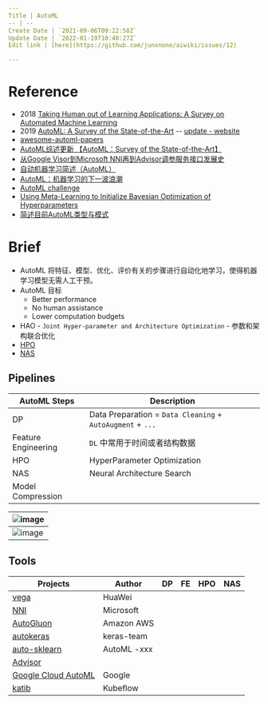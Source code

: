 ```yaml
---
Title | AutoML
-- | --
Create Date | `2021-09-06T09:22:58Z`
Update Date | `2022-01-19T10:40:27Z`
Edit link | [here](https://github.com/junxnone/aiwiki/issues/12)

---
```

# Reference
- 2018 [Taking Human out of Learning Applications: A Survey on Automated Machine Learning](https://arxiv.org/pdf/1810.13306.pdf)
- 2019 [AutoML: A Survey of the State-of-the-Art](https://arxiv.org/pdf/1908.00709.pdf)  --  [update - website](https://marsggbo.github.io/automl_a_survey_of_state_of_the_art/)
- [awesome-automl-papers](https://github.com/hibayesian/awesome-automl-papers)
- [AutoML综述更新 【AutoML：Survey of the State-of-the-Art】](https://www.cnblogs.com/marsggbo/p/13275480.html)
- [从Google Visor到Microsoft NNI再到Advisor调参服务接口发展史](https://blog.csdn.net/u010159842/article/details/83043229)
- [自动机器学习简述（AutoML）](https://my.oschina.net/taogang/blog/3011686)
- [AutoML：机器学习的下一波浪潮](https://www.jiqizhixin.com/articles/2019-04-30-2)
- [AutoML challenge ](http://automl.chalearn.org/)
- [Using Meta-Learning to Initialize Bayesian Optimization of Hyperparameters](https://pdfs.semanticscholar.org/681e/518fd8e3e986ba25bc1fb33aac8873b521e7.pdf)
- [简述目前AutoML类型与模式](https://zhuanlan.zhihu.com/p/57896464)


# Brief

- AutoML 将特征、模型、优化、评价有关的步骤进行自动化地学习，使得机器学习模型无需人工干预。
- AutoML 目标
  - Better performance
  - No human assistance
  - Lower computation budgets
- HAO - `Joint Hyper-parameter and Architecture Optimization` - 参数和架构联合优化
- [HPO](/HPO)
- [NAS](/NAS)

## Pipelines

AutoML Steps | Description
-- | --
DP | Data Preparation = `Data Cleaning` + `AutoAugment` + `...`
Feature Engineering | `DL` 中常用于时间或者结构数据
HPO | HyperParameter Optimization
NAS | Neural Architecture Search
Model Compression | 

![image](https://user-images.githubusercontent.com/2216970/87015747-6647ee00-c200-11ea-8af5-3e61ad1eefea.png) |
--  |
![image](https://user-images.githubusercontent.com/2216970/87122485-9605fd00-c2b7-11ea-8955-c8f5d551ef62.png) |


## Tools

Projects | Author | DP | FE | HPO | NAS
-- | -- | -- | -- | -- | -- 
[vega](https://github.com/huawei-noah/vega) | HuaWei
[NNI](https://github.com/Microsoft/nni) |  Microsoft 
[AutoGluon](https://github.com/awslabs/autogluon) | Amazon AWS
[autokeras](https://github.com/keras-team/autokeras) | keras-team
[auto-sklearn](https://github.com/automl/auto-sklearn) | AutoML -xxx
[Advisor](https://github.com/tobegit3hub/advisor) | 
[Google Cloud AutoML](https://cloud.google.com/automl/docs) | Google
[katib](https://github.com/kubeflow/katib) | Kubeflow


